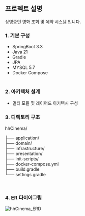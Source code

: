 ## 프로젝트 설명
상영중인 영화 조회 및 예약 시스템 입니다. 

### 1. 기본 구성
- SpringBoot 3.3
- Java 21
- Gradle
- JPA
- MYSQL 5.7
- Docker Compose
  <br><br>
### 2. 아키텍처 설계
- 멀티 모듈 및 레이어드 아키텍처 구성
  <br>

### 3. 디렉토리 구조
hhCinema/

├── application/          
├── domain/          
├── infrastructure/       
├── presentation/               
├── init-scripts/                
├── docker-compose.yml    
├── build.gradle          
└── settings.gradle     

  <br>
  
### 4. ER 다이어그림

![hhCinema_ERD](https://github.com/user-attachments/assets/8f50b65c-5b75-4b6c-9889-1e85b1c9aa15)








 
